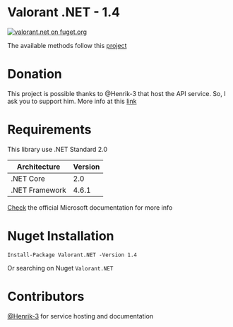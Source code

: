 # Valorant .NET - 1.4
[![valorant.net on fuget.org](https://www.fuget.org/packages/valorant.net/badge.svg?v=1.4.0)](https://www.fuget.org/packages/valorant.net/1.4.0)

The available methods follow this [project](https://github.com/Henrik-3/unofficial-valorant-api)

# Donation
This project is possible thanks to @Henrik-3 that host the API service. So, I ask you to support him.
More info at this [link](https://github.com/Henrik-3/unofficial-valorant-api#other-stuff)

# Requirements
This library use .NET Standard 2.0

|Architecture|Version|
|-|-|
| .NET Core | 2.0 |
| .NET Framework | 4.6.1 |

[Check](https://docs.microsoft.com/en-us/dotnet/standard/net-standard) the official Microsoft documentation for more info

# Nuget Installation
```Install-Package Valorant.NET -Version 1.4```

Or searching on Nuget ```Valorant.NET```


# Contributors
[@Henrik-3](https://github.com/Henrik-3/unofficial-valorant-api) for service hosting and documentation
